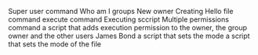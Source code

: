 Super user command
Who am I
groups
New owner
Creating Hello file command
execute command
Executing sccript
Multiple permissions command
a script that adds execution permission to the owner, the group owner and the other users
James Bond
a script that sets the mode
a script that sets the mode of the file
